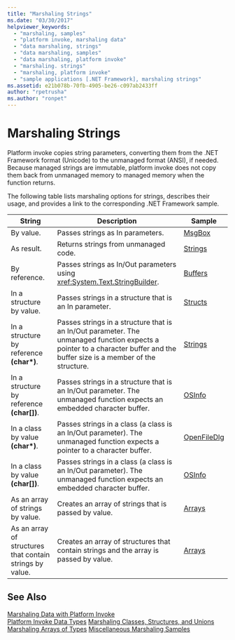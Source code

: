```yaml
---
title: "Marshaling Strings"
ms.date: "03/30/2017"
helpviewer_keywords: 
  - "marshaling, samples"
  - "platform invoke, marshaling data"
  - "data marshaling, strings"
  - "data marshaling, samples"
  - "data marshaling, platform invoke"
  - "marshaling. strings"
  - "marshaling, platform invoke"
  - "sample applications [.NET Framework], marshaling strings"
ms.assetid: e21b078b-70fb-4905-be26-c097ab2433ff
author: "rpetrusha"
ms.author: "ronpet"
---
```

# Marshaling Strings
Platform invoke copies string parameters, converting them from the .NET Framework format (Unicode) to the unmanaged format (ANSI), if needed. Because managed strings are immutable, platform invoke does not copy them back from unmanaged memory to managed memory when the function returns.  

 The following table lists marshaling options for strings, describes their usage, and provides a link to the corresponding .NET Framework sample.  


|String|Description|Sample|  
|------------|-----------------|------------|  
|By value.|Passes strings as In parameters.|[MsgBox](msgbox-sample.md)|  
|As result.|Returns strings from unmanaged code.|[Strings](https://msdn.microsoft.com/library/be9e82a3-dc95-4aaa-9396-61b66e467e02(v=vs.100))|  
|By reference.|Passes strings as In/Out parameters using <xref:System.Text.StringBuilder>.|[Buffers](https://msdn.microsoft.com/library/e30d36e8-d7c4-4936-916a-8fdbe4d9ffd5(v=vs.100))|  
|In a structure by value.|Passes strings in a structure that is an In parameter.|[Structs](https://msdn.microsoft.com/library/96a62265-dcf9-4608-bc0a-1f762ab9f48e(v=vs.100))|  
|In a structure by reference **(char\*)**.|Passes strings in a structure that is an In/Out parameter. The unmanaged function expects a pointer to a character buffer and the buffer size is a member of the structure.|[Strings](https://msdn.microsoft.com/library/be9e82a3-dc95-4aaa-9396-61b66e467e02(v=vs.100))|  
|In a structure by reference **(char[])**.|Passes strings in a structure that is an In/Out parameter. The unmanaged function expects an embedded character buffer.|[OSInfo](https://msdn.microsoft.com/library/69d89067-507b-41fe-859d-30bf3ff29455(v=vs.100))|  
|In a class by value **(char\*)**.|Passes strings in a class (a class is an In/Out parameter). The unmanaged function expects a pointer to a character buffer.|[OpenFileDlg](https://msdn.microsoft.com/library/b7dea792-cb92-4baf-ac7b-6a24803e6c75(v=vs.100))|  
|In a class by value **(char[])**.|Passes strings in a class (a class is an In/Out parameter). The unmanaged function expects an embedded character buffer.|[OSInfo](https://msdn.microsoft.com/library/69d89067-507b-41fe-859d-30bf3ff29455(v=vs.100))|  
|As an array of strings by value.|Creates an array of strings that is passed by value.|[Arrays](marshaling-different-types-of-arrays.md)|  
|As an array of structures that contain strings by value.|Creates an array of structures that contain strings and the array is passed by value.|[Arrays](marshaling-different-types-of-arrays.md)|  

## See Also  
 [Marshaling Data with Platform Invoke](marshaling-data-with-platform-invoke.md)  
 [Platform Invoke Data Types](https://msdn.microsoft.com/library/16014d9f-d6bd-481e-83f0-df11377c550f(v=vs.100))  
 [Marshaling Classes, Structures, and Unions](marshaling-classes-structures-and-unions.md)  
 [Marshaling Arrays of Types](https://msdn.microsoft.com/library/049b1c1b-228f-4445-88ec-91bc7fd4b1e8(v=vs.100))  
 [Miscellaneous Marshaling Samples](https://msdn.microsoft.com/library/a915c948-54e9-4d0f-a525-95a77fd8ed70(v=vs.100))
